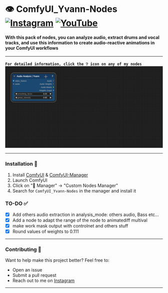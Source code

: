 # 👁️ ComfyUI_Yvann-Nodes  [![Instagram](https://img.shields.io/badge/yvann.mp4-white?style=for-the-badge&logo=instagram&logoColor=E4405F)](https://www.instagram.com/yvann.mp4/) [![YouTube](https://img.shields.io/badge/yvann.mp4-white?style=for-the-badge&logo=youtube&logoColor=FF0000)](https://www.youtube.com/channel/yvann.mp4)




#### **With this pack of nodes, you can analyze audio, extract drums and vocal tracks, and use this information to create audio-reactive animations in your ComfyUI workflows**
---

**`For detailed information, click the ❔ icon on any of my nodes`**
![Help PopUp](./assets/HelpPopUp-Demo.gif)

---

### Installation 🚀
1. Install [ComfyUI](https://github.com/comfyanonymous/ComfyUI) & [ComfyUI-Manager](https://github.com/ltdrdata/ComfyUI-Manager)
2. Launch ComfyUI
3. Click on "🧩 Manager" -> "Custom Nodes Manager"
4. Search for `ComfyUI_Yvann-Nodes` in the manager and install it

### TO-DO ✅
- [x] Add others audio extraction in analysis_mode: others audio, Bass etc...
- [x] Add a node to adapt the range of the node to animatediff multival
- [x] make work mask output with controlnet and others stuff
- [x] Round values of weights to 0.111
---

### Contributing 🙌  
Want to help make this project better? Feel free to:
- Open an issue
- Submit a pull request
- Reach out to me on [Instagram](https://www.instagram.com/yvann.mp4/)
---
